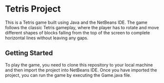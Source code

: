 # Tetris Project

This is a Tetris game built using Java and the NetBeans IDE. The game follows the classic Tetris gameplay, where the player has to rotate and move different shapes of blocks falling from the top of the screen to complete horizontal lines without leaving any gaps.

## Getting Started
To play the game, you need to clone this repository to your local machine and then import the project into NetBeans IDE. Once you have imported the project, you can run the game by executing the Game.java file.
